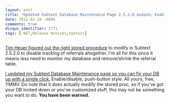 ```yaml
---
layout: post
title: "Updated Subtext Database Maintenance Page 2.5.2.0 &ndash; Enable/Disable Referrals"
date: 2012-02-20 -0800
comments: true
disqus_identifier: 1771
tags: [.NET,Release Notices,Subtext]
---
```

[Tim Heuer figured out the right stored
procedure](http://timheuer.com/blog/archive/2012/02/20/reducing-unnecessary-referral-logging-in-subtext.aspx)
to modify in Subtext 2.5.2.0 to disable tracking of referrals
altogether. I'm all for this since it means less need to monitor my
database and remove/shrink the referral table.

[I updated my Subtext Database Maintenance page so you can fix your DB
up with a single
click.](/archive/2011/06/17/easier-subtext-2-5-2-0-maintenance.aspx)
Enable/disable, push-button style. All yours, free, YMMV. Do note that
it does actually modify the stored proc, so if you've got your DB locked
down or you've customized stuff, this may not be something you want to
do. **You have been warned.**

